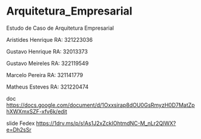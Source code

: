 # Arquitetura_Empresarial
Estudo de Caso de Arquitetura Empresarial

Aristides Henrique RA: 321223036

Gustavo Henrique RA: 32013373

Gustavo Meireles RA: 322119549

Marcelo Pereira RA: 321141779

Matheus Esteves RA: 321220474

doc https://docs.google.com/document/d/1Oxxsirap8dOU0GsRmyzH0D7MatZphXWXmxSZF-xfv6k/edit

slide Fedex https://1drv.ms/p/s!As1J2xZckIOhtmdNC-M_nLr2QlWX?e=Dh2sSr

